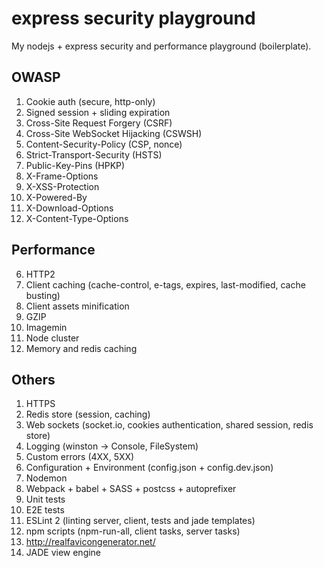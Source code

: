 # express security playground
My nodejs + express security and performance playground (boilerplate).

## OWASP

1. Cookie auth (secure, http-only)
2. Signed session + sliding expiration
2. Cross-Site Request Forgery (CSRF)
3. Cross-Site WebSocket Hijacking (CSWSH)
9. Content-Security-Policy (CSP, nonce)
5. Strict-Transport-Security (HSTS)
10. Public-Key-Pins (HPKP)
3. X-Frame-Options
4. X-XSS-Protection
6. X-Powered-By
7. X-Download-Options
8. X-Content-Type-Options

## Performance

6. HTTP2
1. Client caching (cache-control, e-tags, expires, last-modified, cache busting)
2. Client assets minification
2. GZIP
3. Imagemin
4. Node cluster
5. Memory and redis caching

## Others

1. HTTPS
1. Redis store (session, caching)
1. Web sockets (socket.io, cookies authentication, shared session, redis store)
3. Logging (winston -> Console, FileSystem)
4. Custom errors (4XX, 5XX)
5. Configuration + Environment (config.json + config.dev.json)
6. Nodemon
7. Webpack + babel + SASS + postcss + autoprefixer
8. Unit tests
9. E2E tests
9. ESLint 2 (linting server, client, tests and jade templates)
9. npm scripts (npm-run-all, client tasks, server tasks)
9. http://realfavicongenerator.net/
9. JADE view engine

